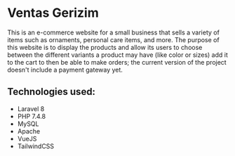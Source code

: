 # Ventas Gerizim

This is an e-commerce website for a small business that sells a variety of items such as ornaments, personal care items, and more.  The purpose of this website is to display the products and allow its users to choose between the different variants a product may have (like color or sizes) add it to the cart to then be able to make orders; the current version of the project doesn't include a payment gateway yet.

## Technologies used:
* Laravel 8
* PHP 7.4.8
* MySQL
* Apache
* VueJS
* TailwindCSS
